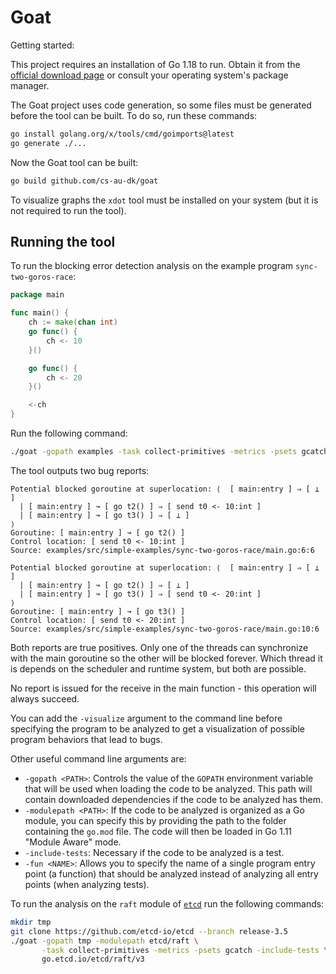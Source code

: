 # Goat

Getting started:

This project requires an installation of Go 1.18 to run. Obtain it from the [official download page](https://go.dev/doc/install) or consult your operating system's package manager.

The Goat project uses code generation, so some files must be generated before the tool can be built.
To do so, run these commands:

```bash
go install golang.org/x/tools/cmd/goimports@latest
go generate ./...
```

Now the Goat tool can be built:

```bash
go build github.com/cs-au-dk/goat
```

To visualize graphs the `xdot` tool must be installed on your system (but it is not required to run the tool).

## Running the tool

To run the blocking error detection analysis on the example program `sync-two-goros-race`:

```go
package main

func main() {
    ch := make(chan int)
    go func() {
        ch <- 10
    }()

    go func() {
        ch <- 20
    }()

    <-ch
}
```

Run the following command:

```bash
./goat -gopath examples -task collect-primitives -metrics -psets gcatch simple-examples/sync-two-goros-race
```

The tool outputs two bug reports:

```
Potential blocked goroutine at superlocation: ⟨  [ main:entry ] ⇒ [ ⊥ ]
  | [ main:entry ] ↝ [ go t2() ] ⇒ [ send t0 <- 10:int ]
  | [ main:entry ] ↝ [ go t3() ] ⇒ [ ⊥ ]
⟩
Goroutine: [ main:entry ] ↝ [ go t2() ]
Control location: [ send t0 <- 10:int ]
Source: examples/src/simple-examples/sync-two-goros-race/main.go:6:6

Potential blocked goroutine at superlocation: ⟨  [ main:entry ] ⇒ [ ⊥ ]
  | [ main:entry ] ↝ [ go t2() ] ⇒ [ ⊥ ]
  | [ main:entry ] ↝ [ go t3() ] ⇒ [ send t0 <- 20:int ]
⟩
Goroutine: [ main:entry ] ↝ [ go t3() ]
Control location: [ send t0 <- 20:int ]
Source: examples/src/simple-examples/sync-two-goros-race/main.go:10:6
```

Both reports are true positives.
Only one of the threads can synchronize with the main goroutine so the other will be blocked forever.
Which thread it is depends on the scheduler and runtime system, but both are possible.

No report is issued for the receive in the main function - this operation will always succeed.

You can add the `-visualize` argument to the command line before specifying the program to be analyzed
to get a visualization of possible program behaviors that lead to bugs.

Other useful command line arguments are:

* `-gopath <PATH>`:
	Controls the value of the `GOPATH` environment variable that will be used when loading the code to be analyzed.
	This path will contain downloaded dependencies if the code to be analyzed has them.
* `-modulepath <PATH>`:
	If the code to be analyzed is organized as a Go module, you can specify this by providing the path to the folder containing the `go.mod` file. The code will then be loaded in Go 1.11 "Module Aware" mode.
* `-include-tests`:
	Necessary if the code to be analyzed is a test.
* `-fun <NAME>`:
	Allows you to specify the name of a single program entry point (a function) that should be analyzed instead of analyzing all entry points (when analyzing tests).

To run the analysis on the `raft` module of [`etcd`](https://github.com/etcd-io/etcd) run the following commands:
```bash
mkdir tmp
git clone https://github.com/etcd-io/etcd --branch release-3.5
./goat -gopath tmp -modulepath etcd/raft \
       -task collect-primitives -metrics -psets gcatch -include-tests \
       go.etcd.io/etcd/raft/v3
```
